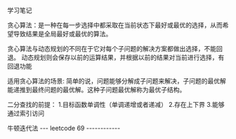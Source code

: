 学习笔记

贪心算法：是一种在每一步选择中都采取在当前状态下最好或最优的选择，从而希望导致结果是全局最好或最优的算法。

贪心算法与动态规划的不同在于它对每个子问题的解决方案都做出选择，不能回退。
	动态规划则会保存以前的运算结果，并根据以前的结果对当前进行选择，有回退功能


适用贪心算法的场景:
		简单的说，问题能够分解成子问题来解决，子问题的最优解能递推到最终问题的最优解。这种子问题最优解称为最优子结构。
	



二分查找的前提：
	1.目标函数单调性（单调递增或者递减）
	2.存在上下界
	3.能够通过索引访问
	
牛顿迭代法 --- leetcode 69 ------------	
	
	
	
	
	
	
	
	
	
	
	
	
	


















